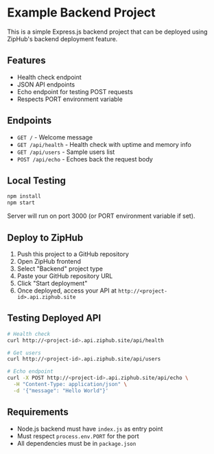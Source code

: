 # Example Backend Project

This is a simple Express.js backend project that can be deployed using ZipHub's backend deployment feature.

## Features

- Health check endpoint
- JSON API endpoints
- Echo endpoint for testing POST requests
- Respects PORT environment variable

## Endpoints

- `GET /` - Welcome message
- `GET /api/health` - Health check with uptime and memory info
- `GET /api/users` - Sample users list
- `POST /api/echo` - Echoes back the request body

## Local Testing

```bash
npm install
npm start
```

Server will run on port 3000 (or PORT environment variable if set).

## Deploy to ZipHub

1. Push this project to a GitHub repository
2. Open ZipHub frontend
3. Select "Backend" project type
4. Paste your GitHub repository URL
5. Click "Start deployment"
6. Once deployed, access your API at `http://<project-id>.api.ziphub.site`

## Testing Deployed API

```bash
# Health check
curl http://<project-id>.api.ziphub.site/api/health

# Get users
curl http://<project-id>.api.ziphub.site/api/users

# Echo endpoint
curl -X POST http://<project-id>.api.ziphub.site/api/echo \
  -H "Content-Type: application/json" \
  -d '{"message": "Hello World"}'
```

## Requirements

- Node.js backend must have `index.js` as entry point
- Must respect `process.env.PORT` for the port
- All dependencies must be in `package.json`
